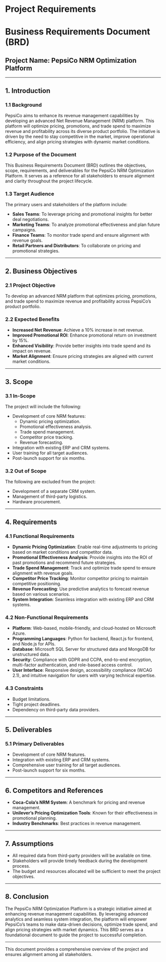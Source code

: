 # Project Requirements

# Business Requirements Document (BRD)

## Project Name: PepsiCo NRM Optimization Platform

---

## 1. Introduction

### 1.1 Background
PepsiCo aims to enhance its revenue management capabilities by developing an advanced Net Revenue Management (NRM) platform. This platform will optimize pricing, promotions, and trade spend to maximize revenue and profitability across its diverse product portfolio. The initiative is driven by the need to stay competitive in the market, improve operational efficiency, and align pricing strategies with dynamic market conditions.

### 1.2 Purpose of the Document
This Business Requirements Document (BRD) outlines the objectives, scope, requirements, and deliverables for the PepsiCo NRM Optimization Platform. It serves as a reference for all stakeholders to ensure alignment and clarity throughout the project lifecycle.

### 1.3 Target Audience
The primary users and stakeholders of the platform include:
- **Sales Teams**: To leverage pricing and promotional insights for better deal negotiations.
- **Marketing Teams**: To analyze promotional effectiveness and plan future campaigns.
- **Finance Teams**: To monitor trade spend and ensure alignment with revenue goals.
- **Retail Partners and Distributors**: To collaborate on pricing and promotional strategies.

---

## 2. Business Objectives

### 2.1 Project Objective
To develop an advanced NRM platform that optimizes pricing, promotions, and trade spend to maximize revenue and profitability across PepsiCo’s product portfolio.

### 2.2 Expected Benefits
- **Increased Net Revenue**: Achieve a 10% increase in net revenue.
- **Improved Promotional ROI**: Enhance promotional return on investment by 15%.
- **Enhanced Visibility**: Provide better insights into trade spend and its impact on revenue.
- **Market Alignment**: Ensure pricing strategies are aligned with current market conditions.

---

## 3. Scope

### 3.1 In-Scope
The project will include the following:
- Development of core NRM features:
  - Dynamic pricing optimization.
  - Promotional effectiveness analysis.
  - Trade spend management.
  - Competitor price tracking.
  - Revenue forecasting.
- Integration with existing ERP and CRM systems.
- User training for all target audiences.
- Post-launch support for six months.

### 3.2 Out of Scope
The following are excluded from the project:
- Development of a separate CRM system.
- Management of third-party logistics.
- Hardware procurement.

---

## 4. Requirements

### 4.1 Functional Requirements
- **Dynamic Pricing Optimization**: Enable real-time adjustments to pricing based on market conditions and competitor data.
- **Promotional Effectiveness Analysis**: Provide insights into the ROI of past promotions and recommend future strategies.
- **Trade Spend Management**: Track and optimize trade spend to ensure alignment with revenue goals.
- **Competitor Price Tracking**: Monitor competitor pricing to maintain competitive positioning.
- **Revenue Forecasting**: Use predictive analytics to forecast revenue based on various scenarios.
- **System Integration**: Seamless integration with existing ERP and CRM systems.

### 4.2 Non-Functional Requirements
- **Platform**: Web-based, mobile-friendly, and cloud-hosted on Microsoft Azure.
- **Programming Languages**: Python for backend, React.js for frontend, and Node.js for APIs.
- **Database**: Microsoft SQL Server for structured data and MongoDB for unstructured data.
- **Security**: Compliance with GDPR and CCPA, end-to-end encryption, multi-factor authentication, and role-based access control.
- **User Interface**: Responsive design, accessibility compliance (WCAG 2.1), and intuitive navigation for users with varying technical expertise.

### 4.3 Constraints
- Budget limitations.
- Tight project deadlines.
- Dependency on third-party data providers.

---

## 5. Deliverables

### 5.1 Primary Deliverables
- Development of core NRM features.
- Integration with existing ERP and CRM systems.
- Comprehensive user training for all target audiences.
- Post-launch support for six months.

---

## 6. Competitors and References
- **Coca-Cola’s NRM System**: A benchmark for pricing and revenue management.
- **Unilever’s Pricing Optimization Tools**: Known for their effectiveness in promotional planning.
- **Industry Benchmarks**: Best practices in revenue management.

---

## 7. Assumptions
- All required data from third-party providers will be available on time.
- Stakeholders will provide timely feedback during the development process.
- The budget and resources allocated will be sufficient to meet the project objectives.

---

## 8. Conclusion
The PepsiCo NRM Optimization Platform is a strategic initiative aimed at enhancing revenue management capabilities. By leveraging advanced analytics and seamless system integration, the platform will empower PepsiCo’s teams to make data-driven decisions, optimize trade spend, and align pricing strategies with market dynamics. This BRD serves as a foundational document to guide the project to successful completion.

---

This document provides a comprehensive overview of the project and ensures alignment among all stakeholders.